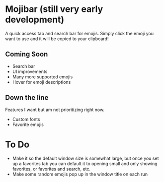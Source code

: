 # Mojibar (still very early development)

A quick access tab and search bar for emojis. Simply click the emoji you want to use and it will be copied to your clipboard!

## Coming Soon

* Search bar
* UI improvements
* Many more supported emojis
* Hover for emoji descriptions

## Down the line

Features I want but am not prioritizing right now.

* Custom fonts
* Favorite emojis

# To Do

* Make it so the default window size is somewhat large, but once you set up a favorites tab you can default it to opening small and only showing favorites, or favorites and search, etc.
* Make some random emojis pop up in the window title on each run
